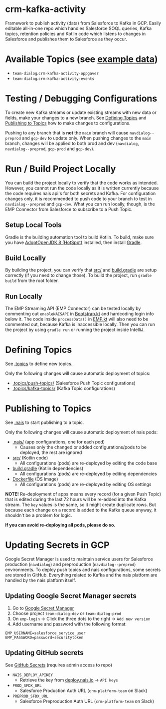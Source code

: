 # crm-kafka-activity

Framework to publish activity (data) from Salesforce to Kafka in GCP. Easily editable all-in-one repo which handles Salesforce SOQL queries, Kafka topics, retention policies and Kotlin code which listens to changes in Salesforce and publishes them to Salesforce as they occur.

# Available Topics (see [example data](/example-data))

- `team-dialog`.`crm-kafka-activity-oppgaver`
- `team-dialog`.`crm-kafka-activity-events`
  <!-- - `team-dialog`.`crm-kafka-activity-kurs` -->
  <!-- - `team-dialog`.`crm-kafka-activity-interne-kontaktpersoner` -->
  <!-- - `team-dialog`.`crm-kafka-activity-bedriftsavtaler` -->
  <!-- - `team-dialog`.`crm-kafka-activity-kampanje` -->

# Testing / Debugging Configurations

To create new Kafka streams or update existing streams with new data or fields, make your changes to a new branch. See [Defining Topics](#defining-topics) and [Publishing to Topics](#publishing-to-topics) how to make changes to configurations.

Pushing to any branch that is **not** the `main` branch will cause `navdialog--preprod` and `gcp-dev` to update only. When pushing changes to the `main` branch, changes will be applied to both prod and dev (`navdialog`, `navdialog--preprod`, `gcp-prod` and `gcp-dev`).

# Run / Build Project Locally

You can build the project locally to verify that the code works as intended. However, you cannot run the code locally as it is written currently because the code requires nais api's for both secrets and Kafka. For configuration changes only, it is recommended to push code to your branch to test in `navdialog--preprod` and `gcp-dev`. What you can run locally, though, is the EMP Connector from Salesforce to subscribe to a Push Topic.

## Setup Local Tools

Gradle is the building automation tool to build Kotlin. To build, make sure you have [AdoptOpenJDK 8 (HotSpot)](https://adoptopenjdk.net) installed, then install [Gradle](https://gradle.org/install/).

## Build Locally

By building the project, you can verify that [src/](/src) and [build.gradle](/build.gradle) are setup correctly (if you need to change those). To build the project, run `gradle build` from the root folder.

## Run Locally

The EMP Streaming API (EMP Connector) can be tested locally by commenting out `enableNAISAPI` in [Bootstrap.kt](/src/main/kotlin/no/nav/crm/kafka/activity/Bootstrap.kt) and hardcoding login info below it. The code inside `processData()` in [EMP.kt](/src/main/kotlin/no/nav/crm/kafka/activity/EMP.kt) will also need to be commented out, because Kafka is inaccessible locally. Then you can run the project by using `gradle run` or running the project inside IntelliJ.

# Defining Topics

See [.topics](/.topics) to define new topics.

Only the following changes will cause automatic deployment of topics:

- [.topics/push-topics/](/.topics/push-topics) (Salesforce Push Topic configurations)
- [.topics/kafka-topics/](/.topics/kafka-topics) (Kafka Topic configurations)

# Publishing to Topics

See [.nais](/.nais) to start publishing to a topic.

Only the following changes will cause automatic deployment of nais pods:

- [.nais/](/.nais) (app configurations, one for each pod)
  - Causes only the changed or added configurations/pods to be deployed, the rest are ignored
- [src/](/src) (Kotlin code)
  - All configurations (pods) are re-deployed by editing the code base
- [build.gradle](/build.gradle) (Kotlin dependencies)
  - All configurations (pods) are re-deployed by editing dependencies
- [Dockerfile](/Dockerfile) (OS Image)
  - All configurations (pods) are re-deployed by editing OS settings

**NOTE!** Re-deployment of apps means every record (for a given Push Topic) that is edited during the last 72 hours will be re-added into the Kafka stream. The `key` values is the same, so it might create duplicate rows. But because each change on a record is added to the Kafka queue anyway, it shouldn't be a problem for logic.

**If you can avoid re-deploying all pods, please do so.**

# Updating Secrets in GCP

Google Secret Manager is used to maintain service users for Salesforce production (`navdialog`) and preproduction (`navdialog--preprod`) environments. To deploy push topics and nais configurations, some secrets are stored in GitHub. Everything related to Kafka and the nais platform are handled by the nais platform itself.

## Updating Google Secret Manager secrets

1. Go to [Google Secret Manager](https://console.cloud.google.com/security/secret-manager)
1. Choose project `team-dialog-dev` or `team-dialog-prod`
1. On `emp-login` → Click the three dots to the right → `Add new version`
1. Add username and password with the following format:

```
EMP_USERNAME=salesforce_service_user
EMP_PASSWORD=password+securitytoken
```

## Updating GitHub secrets

See [GitHub Secrets](https://github.com/navikt/crm-kafka-activity/settings/secrets/actions) (requires admin access to repo)

- `NAIS_DEPLOY_APIKEY`
  - Retrieve the key from [deploy.nais.io](https://deploy.nais.io/) → `API keys`
- `PROD_SFDX_URL`
  - Salesforce Production Auth URL (`crm-platform-team` on Slack)
- `PREPROD_SFDX_URL`
  - Salesforce Preproduction Auth URL (`crm-platform-team` on Slack)
